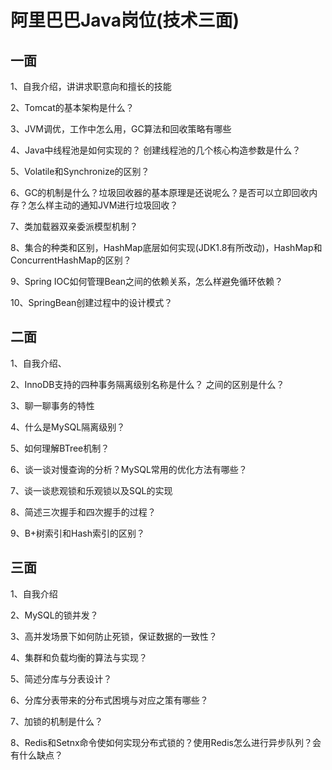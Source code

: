 # 阿里巴巴Java岗位(技术三面)

## 一面

1、自我介绍，讲讲求职意向和擅长的技能

2、Tomcat的基本架构是什么？

3、JVM调优，工作中怎么用，GC算法和回收策略有哪些

4、Java中线程池是如何实现的？ 创建线程池的几个核心构造参数是什么？

5、Volatile和Synchronize的区别？

6、GC的机制是什么？垃圾回收器的基本原理是还说呢么？是否可以立即回收内存？怎么样主动的通知JVM进行垃圾回收？

7、类加载器双亲委派模型机制？

8、集合的种类和区别，HashMap底层如何实现(JDK1.8有所改动)，HashMap和ConcurrentHashMap的区别？

9、Spring IOC如何管理Bean之间的依赖关系，怎么样避免循环依赖？

10、SpringBean创建过程中的设计模式？

## 二面

1、自我介绍、

2、InnoDB支持的四种事务隔离级别名称是什么？ 之间的区别是什么？

3、聊一聊事务的特性

4、什么是MySQL隔离级别？

5、如何理解BTree机制？

6、谈一谈对慢查询的分析？MySQL常用的优化方法有哪些？

7、谈一谈悲观锁和乐观锁以及SQL的实现

8、简述三次握手和四次握手的过程？

9、B+树索引和Hash索引的区别？

## 三面

1、自我介绍

2、MySQL的锁并发？

3、高并发场景下如何防止死锁，保证数据的一致性？

4、集群和负载均衡的算法与实现？

5、简述分库与分表设计？

6、分库分表带来的分布式困境与对应之策有哪些？

7、加锁的机制是什么？

8、Redis和Setnx命令使如何实现分布式锁的？使用Redis怎么进行异步队列？会有什么缺点？